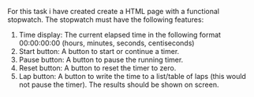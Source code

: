 For this task i have created create a HTML page with a functional stopwatch. The stopwatch must have the following features:

1.  Time display: The current elapsed time in the following format 00:00:00:00 (hours, minutes, seconds, centiseconds)
2.  Start button: A button to start or continue a timer.
3.  Pause button: A button to pause the running timer.
4.  Reset button: A button to reset the timer to zero.
5.  Lap button: A button to write the time to a list/table of laps (this would not pause the timer). The results should be shown on screen.